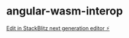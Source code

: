 # angular-wasm-interop

[Edit in StackBlitz next generation editor ⚡️](https://stackblitz.com/~/github.com/F-Hoffmann-Resolto/angular-wasm-interop)
